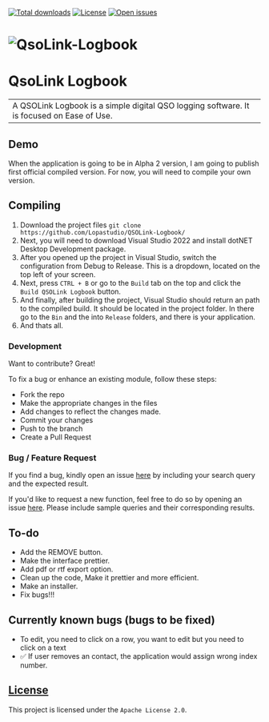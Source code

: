[![Total downloads](https://img.shields.io/github/downloads/Lopastudio/QSOLink-Logbook/total)](https://github.com/Lopastudio/QSOLink-Logbook/releases)
[![License](https://img.shields.io/github/license/Lopastudio/QSOLink-Logbook)](https://github.com/Lopastudio/QSOLink-Logbook/blob/master/LICENSE)
[![Open issues](https://img.shields.io/github/issues/Lopastudio/QSOLink-Logbook)](https://github.com/Lopastudio/QSOLink-Logbook/issues)




# ![QsoLink-Logbook](https://www.lopastudio.sk/img/QSOLinkLogBook.png)
# QsoLink Logbook
<table>
<tr>
<td>
  A QSOLink Logbook is a simple digital QSO logging software. It is focused on Ease of Use.
</td>
</tr>
</table>


## Demo
When the application is going to be in Alpha 2 version, I am going to publish first official compiled version. For now, you will need to compile your own version.



## Compiling 

1. Download the project files `git clone https://github.com/Lopastudio/QSOLink-Logbook/`
2. Next, you will need to download Visual Studio 2022 and install dotNET Desktop Development package.
3. After you opened up the project in Visual Studio, switch the configuration from Debug to Release. This is a dropdown, located on the top left of your screen.
4. Next, press `CTRL + B` or go to the `Build` tab on the top and click the `Build QSOLink Logbook` button. 
5. And finally, after building the project, Visual Studio should return an path to the compiled build. It should be located in the project folder. In there go to the `Bin` and the into `Release` folders, and there is your application.
6. And thats all.

### Development
Want to contribute? Great!

To fix a bug or enhance an existing module, follow these steps:

- Fork the repo
- Make the appropriate changes in the files
- Add changes to reflect the changes made.
- Commit your changes
- Push to the branch
- Create a Pull Request 

### Bug / Feature Request

If you find a bug, kindly open an issue [here](https://github.com/Lopastudio/QSOLink-Logbook/issues/new) by including your search query and the expected result.

If you'd like to request a new function, feel free to do so by opening an issue [here](https://github.com/Lopastudio/QSOLink-Logbook/issues/new). Please include sample queries and their corresponding results.

## To-do
- Add the REMOVE button.
- Make the interface prettier.
- Add pdf or rtf export option.
- Clean up the code, Make it prettier and more efficient.
- Make an installer.
- Fix bugs!!!

## Currently known bugs (bugs to be fixed)
- To edit, you need to click on a row, you want to edit but you need to click on a text
- ✅ If user removes an contact, the application would assign wrong index number. 


## [License](https://github.com/Lopastudio/QSOLink-Logbook/blob/master/LICENSE.txt)
This project is licensed under the `Apache License 2.0`.

